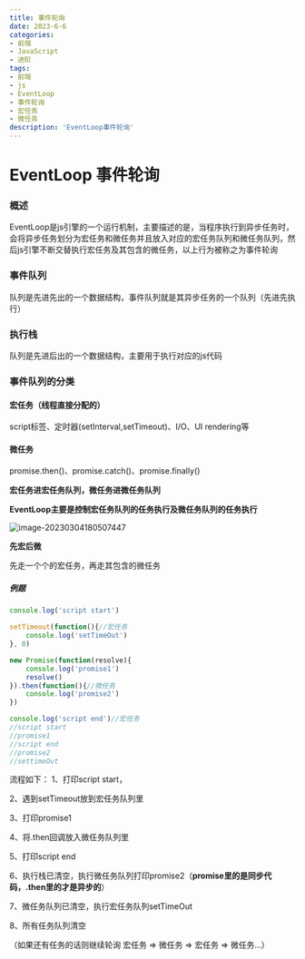 ```yaml
---
title: 事件轮询
date: 2023-6-6
categories: 
- 前端
- JavaScript
- 进阶
tags: 
- 前端
- js
- EventLoop
- 事件轮询
- 宏任务
- 微任务
description: 'EventLoop事件轮询'
---
```


# EventLoop 事件轮询

### 概述

​	EventLoop是js引擎的一个运行机制，主要描述的是，当程序执行到异步任务时，会将异步任务划分为宏任务和微任务并且放入对应的宏任务队列和微任务队列，然后js引擎不断交替执行宏任务及其包含的微任务，以上行为被称之为事件轮询

### 事件队列

队列是先进先出的一个数据结构，事件队列就是其异步任务的一个队列（先进先执行）

### 执行栈

队列是先进后出的一个数据结构，主要用于执行对应的js代码

### 事件队列的分类

#### 宏任务（线程直接分配的）

script标签、定时器(setInterval,setTimeout)、I/O、UI rendering等

#### 微任务

promise.then()、promise.catch()、promise.finally()

**宏任务进宏任务队列，微任务进微任务队列**

**EventLoop主要是控制宏任务队列的任务执行及微任务队列的任务执行**

![image-20230304180507447](../../images/image-20230304180507447.png)

**先宏后微**

先走一个个的宏任务，再走其包含的微任务

##### 例题

```js
console.log('script start')

setTimeout(function(){//宏任务
    console.log('setTimeOut')
}, 0)

new Promise(function(resolve){
    console.log('promise1') 
    resolve()
}).then(function(){//微任务
    console.log('promise2') 
})

console.log('script end')//宏任务
//script start
//promise1
//script end
//promise2
//settimeOut
```

流程如下：
1、打印script start，

2、遇到setTimeout放到宏任务队列里

3、打印promise1

4、将.then回调放入微任务队列里

5、打印script end

6、执行栈已清空，执行微任务队列打印promise2（**promise里的是同步代码，.then里的才是异步的**）

7、微任务队列已清空，执行宏任务队列setTimeOut

8、所有任务队列清空

（如果还有任务的话则继续轮询 宏任务 => 微任务 => 宏任务 => 微任务…）

